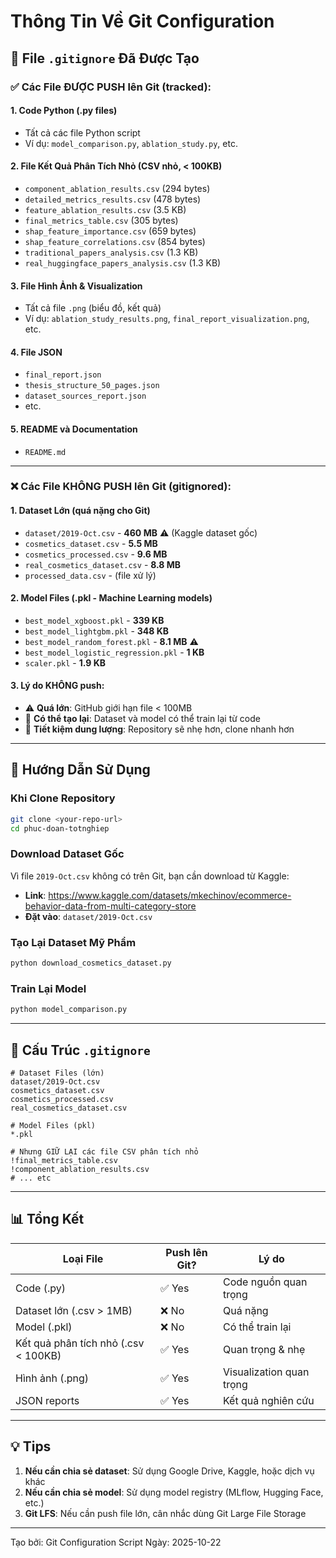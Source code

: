 # Thông Tin Về Git Configuration

## 📁 File `.gitignore` Đã Được Tạo

### ✅ Các File ĐƯỢC PUSH lên Git (tracked):

#### 1. **Code Python** (.py files)
- Tất cả các file Python script
- Ví dụ: `model_comparison.py`, `ablation_study.py`, etc.

#### 2. **File Kết Quả Phân Tích Nhỏ** (CSV nhỏ, < 100KB)
- `component_ablation_results.csv` (294 bytes)
- `detailed_metrics_results.csv` (478 bytes)
- `feature_ablation_results.csv` (3.5 KB)
- `final_metrics_table.csv` (305 bytes)
- `shap_feature_importance.csv` (659 bytes)
- `shap_feature_correlations.csv` (854 bytes)
- `traditional_papers_analysis.csv` (1.3 KB)
- `real_huggingface_papers_analysis.csv` (1.3 KB)

#### 3. **File Hình Ảnh & Visualization**
- Tất cả file `.png` (biểu đồ, kết quả)
- Ví dụ: `ablation_study_results.png`, `final_report_visualization.png`, etc.

#### 4. **File JSON**
- `final_report.json`
- `thesis_structure_50_pages.json`
- `dataset_sources_report.json`
- etc.

#### 5. **README và Documentation**
- `README.md`

---

### ❌ Các File KHÔNG PUSH lên Git (gitignored):

#### 1. **Dataset Lớn** (quá nặng cho Git)
- `dataset/2019-Oct.csv` - **460 MB** ⚠️ (Kaggle dataset gốc)
- `cosmetics_dataset.csv` - **5.5 MB**
- `cosmetics_processed.csv` - **9.6 MB**
- `real_cosmetics_dataset.csv` - **8.8 MB**
- `processed_data.csv` - (file xử lý)

#### 2. **Model Files** (.pkl - Machine Learning models)
- `best_model_xgboost.pkl` - **339 KB**
- `best_model_lightgbm.pkl` - **348 KB**
- `best_model_random_forest.pkl` - **8.1 MB** ⚠️
- `best_model_logistic_regression.pkl` - **1 KB**
- `scaler.pkl` - **1.9 KB**

#### 3. **Lý do KHÔNG push:**
- ⚠️ **Quá lớn**: GitHub giới hạn file < 100MB
- 🔄 **Có thể tạo lại**: Dataset và model có thể train lại từ code
- 💾 **Tiết kiệm dung lượng**: Repository sẽ nhẹ hơn, clone nhanh hơn

---

## 📝 Hướng Dẫn Sử Dụng

### Khi Clone Repository
```bash
git clone <your-repo-url>
cd phuc-doan-totnghiep
```

### Download Dataset Gốc
Vì file `2019-Oct.csv` không có trên Git, bạn cần download từ Kaggle:
- **Link**: https://www.kaggle.com/datasets/mkechinov/ecommerce-behavior-data-from-multi-category-store
- **Đặt vào**: `dataset/2019-Oct.csv`

### Tạo Lại Dataset Mỹ Phẩm
```bash
python download_cosmetics_dataset.py
```

### Train Lại Model
```bash
python model_comparison.py
```

---

## 🔧 Cấu Trúc `.gitignore`

```gitignore
# Dataset Files (lớn)
dataset/2019-Oct.csv
cosmetics_dataset.csv
cosmetics_processed.csv
real_cosmetics_dataset.csv

# Model Files (pkl)
*.pkl

# Nhưng GIỮ LẠI các file CSV phân tích nhỏ
!final_metrics_table.csv
!component_ablation_results.csv
# ... etc
```

---

## 📊 Tổng Kết

| Loại File | Push lên Git? | Lý do |
|-----------|---------------|-------|
| Code (.py) | ✅ Yes | Code nguồn quan trọng |
| Dataset lớn (.csv > 1MB) | ❌ No | Quá nặng |
| Model (.pkl) | ❌ No | Có thể train lại |
| Kết quả phân tích nhỏ (.csv < 100KB) | ✅ Yes | Quan trọng & nhẹ |
| Hình ảnh (.png) | ✅ Yes | Visualization quan trọng |
| JSON reports | ✅ Yes | Kết quả nghiên cứu |

---

## 💡 Tips

1. **Nếu cần chia sẻ dataset**: Sử dụng Google Drive, Kaggle, hoặc dịch vụ khác
2. **Nếu cần chia sẻ model**: Sử dụng model registry (MLflow, Hugging Face, etc.)
3. **Git LFS**: Nếu cần push file lớn, cân nhắc dùng Git Large File Storage

---

Tạo bởi: Git Configuration Script
Ngày: 2025-10-22

